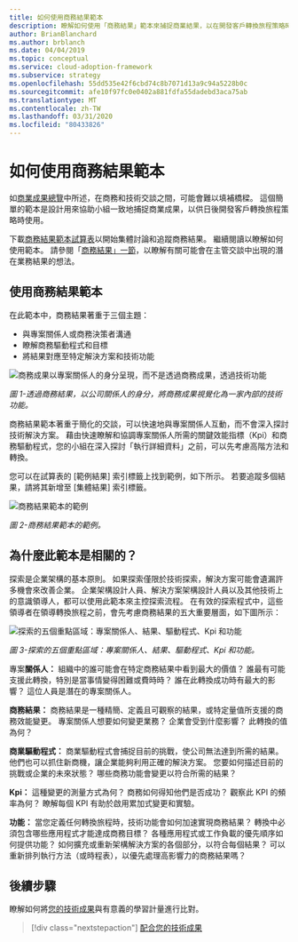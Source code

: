 ```yaml
---
title: 如何使用商務結果範本
description: 瞭解如何使用「商務結果」範本來捕捉商業結果，以在開發客戶轉換旅程策略時使用。
author: BrianBlanchard
ms.author: brblanch
ms.date: 04/04/2019
ms.topic: conceptual
ms.service: cloud-adoption-framework
ms.subservice: strategy
ms.openlocfilehash: 55dd535e42f6cbd74c8b7071d13a9c94a5228b0c
ms.sourcegitcommit: afe10f97fc0e0402a881fdfa55dadebd3aca75ab
ms.translationtype: MT
ms.contentlocale: zh-TW
ms.lasthandoff: 03/31/2020
ms.locfileid: "80433826"
---
```

# <a name="how-to-use-the-business-outcome-template"></a>如何使用商務結果範本

如[商業成果總覽](./index.md)中所述，在商務和技術交談之間，可能會難以填補橋樑。 這個簡單的範本是設計用來協助小組一致地捕捉商業成果，以供日後開發客戶轉換旅程策略時使用。

下載[商務結果範本試算表](https://archcenter.blob.core.windows.net/cdn/business-outcome-template.xlsx)以開始集體討論和追蹤商務結果。 繼續閱讀以瞭解如何使用範本。 請參閱「[商務結果」一節](./index.md)，以瞭解有關可能會在主管交談中出現的潛在業務結果的想法。

<!-- markdownlint-disable MD026 -->

## <a name="use-the-business-outcome-template"></a>使用商務結果範本

在此範本中，商務結果著重于三個主題：

- 與專案關係人或商務決策者溝通
- 瞭解商務驅動程式和目標
- 將結果對應至特定解決方案和技術功能

![商務成果以專案關係人的身分呈現，而不是透過商務成果，透過技術功能](../../_images/strategy/business-outcome-house.png)

*圖 1-透過商務結果，以公司關係人的身分，將商務成果視覺化為一家內部的技術功能。*

商務結果範本著重于簡化的交談，可以快速地與專案關係人互動，而不會深入探討技術解決方案。 藉由快速瞭解和協調專案關係人所需的關鍵效能指標（Kpi）和商務驅動程式，您的小組在深入探討「執行詳細資料」之前，可以先考慮高階方法和轉換。

您可以在試算表的 [範例結果] 索引標籤上找到範例，如下所示。 若要追蹤多個結果，請將其新增至 [集體結果] 索引標籤。

![商務結果範本的範例](../../_images/strategy/business-outcome-template.png)

*圖 2-商務結果範本的範例。*

## <a name="why-is-this-template-relevant"></a>為什麼此範本是相關的？

探索是企業架構的基本原則。 如果探索僅限於技術探索，解決方案可能會遺漏許多機會來改善企業。 企業架構設計人員、解決方案架構設計人員以及其他技術上的意識領導人，都可以使用此範本來主控探索流程。 在有效的探索程式中，這些領導者在領導轉換旅程之前，會先考慮商務結果的五大重要層面，如下圖所示：

![探索的五個重點區域：專案關係人、結果、驅動程式、Kpi 和功能](../../_images/strategy/business-outcome-focus-areas.png)

*圖 3-探索的五個重點區域：專案關係人、結果、驅動程式、Kpi 和功能。*

專案**關係人：** 組織中的誰可能會在特定商務結果中看到最大的價值？ 誰最有可能支援此轉換，特別是當事情變得困難或費時時？ 誰在此轉換成功時有最大的影響？ 這位人員是潛在的專案關係人。

**商務結果：** 商務結果是一種精簡、定義且可觀察的結果，或特定量值所支援的商務效能變更。 專案關係人想要如何變更業務？ 企業會受到什麼影響？ 此轉換的值為何？

**商業驅動程式：** 商業驅動程式會捕捉目前的挑戰，使公司無法達到所需的結果。 他們也可以抓住新商機，讓企業能夠利用正確的解決方案。 您要如何描述目前的挑戰或企業的未來狀態？ 哪些商務功能會變更以符合所需的結果？

**Kpi：** 這種變更的測量方式為何？ 商務如何得知他們是否成功？ 觀察此 KPI 的頻率為何？ 瞭解每個 KPI 有助於啟用累加式變更和實驗。

**功能：** 當您定義任何轉換旅程時，技術功能會如何加速實現商務結果？ 轉換中必須包含哪些應用程式才能達成商務目標？ 各種應用程式或工作負載的優先順序如何提供功能？ 如何擴充或重新架構解決方案的各個部分，以符合每個結果？ 可以重新排列執行方法（或時程表），以優先處理高影響力的商務結果嗎？

## <a name="next-steps"></a>後續步驟

瞭解如何將[您的技術成果](../learning-metrics.md)與有意義的學習計量進行比對。

> [!div class="nextstepaction"]
> [配合您的技術成果](../learning-metrics.md)
